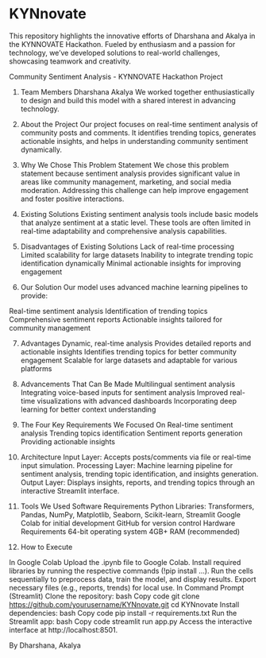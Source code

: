 # KYNnovate
This repository highlights the innovative efforts of Dharshana and Akalya in the KYNNOVATE Hackathon. Fueled by enthusiasm and a passion for technology, we’ve developed solutions to real-world challenges, showcasing teamwork and creativity.

Community Sentiment Analysis - KYNNOVATE Hackathon Project

1. Team Members
Dharshana
Akalya
We worked together enthusiastically to design and build this model with a shared interest in advancing technology.

2. About the Project
Our project focuses on real-time sentiment analysis of community posts and comments. It identifies trending topics, generates actionable insights, and helps in understanding community sentiment dynamically.

3. Why We Chose This Problem Statement
We chose this problem statement because sentiment analysis provides significant value in areas like community management, marketing, and social media moderation. Addressing this challenge can help improve engagement and foster positive interactions.

4. Existing Solutions
Existing sentiment analysis tools include basic models that analyze sentiment at a static level. These tools are often limited in real-time adaptability and comprehensive analysis capabilities.

5. Disadvantages of Existing Solutions
Lack of real-time processing
Limited scalability for large datasets
Inability to integrate trending topic identification dynamically
Minimal actionable insights for improving engagement

6. Our Solution
Our model uses advanced machine learning pipelines to provide:

Real-time sentiment analysis
Identification of trending topics
Comprehensive sentiment reports
Actionable insights tailored for community management

7. Advantages
Dynamic, real-time analysis
Provides detailed reports and actionable insights
Identifies trending topics for better community engagement
Scalable for large datasets and adaptable for various platforms

8. Advancements That Can Be Made
Multilingual sentiment analysis
Integrating voice-based inputs for sentiment analysis
Improved real-time visualizations with advanced dashboards
Incorporating deep learning for better context understanding

9. The Four Key Requirements We Focused On
Real-time sentiment analysis
Trending topics identification
Sentiment reports generation
Providing actionable insights

10. Architecture
Input Layer: Accepts posts/comments via file or real-time input simulation.
Processing Layer: Machine learning pipeline for sentiment analysis, trending topic identification, and insights generation.
Output Layer: Displays insights, reports, and trending topics through an interactive Streamlit interface.

11. Tools We Used
Software Requirements
Python
Libraries: Transformers, Pandas, NumPy, Matplotlib, Seaborn, Scikit-learn, Streamlit
Google Colab for initial development
GitHub for version control
Hardware Requirements
64-bit operating system
4GB+ RAM (recommended)

12. How to Execute
    
In Google Colab
Upload the .ipynb file to Google Colab.
Install required libraries by running the respective commands (!pip install ...).
Run the cells sequentially to preprocess data, train the model, and display results.
Export necessary files (e.g., reports, trends) for local use.
In Command Prompt (Streamlit)
Clone the repository:
bash
Copy code
git clone https://github.com/yourusername/KYNnovate.git
cd KYNnovate
Install dependencies:
bash
Copy code
pip install -r requirements.txt
Run the Streamlit app:
bash
Copy code
streamlit run app.py
Access the interactive interface at http://localhost:8501.

By Dharshana, Akalya
